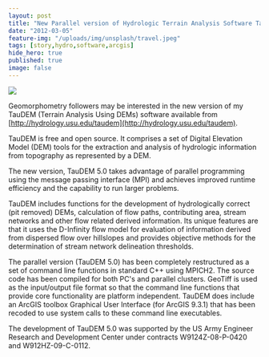 ```yaml
---
layout: post
title: "New Parallel version of Hydrologic Terrain Analysis Software TauDEM"
date: "2012-03-05"
feature-img: "/uploads/img/unsplash/travel.jpeg"
tags: [story,hydro,software,arcgis]
hide_hero: true
published: true
image: false
---
```


![]({{site.baseurl}}/uploads/img/posts/taudem_preview.jpg)

Geomorphometry followers may be interested in the new version of my TauDEM (Terrain Analysis Using DEMs) software available from [http://hydrology.usu.edu/taudem](http://hydrology.usu.edu/taudem).

TauDEM is free and open source. It comprises a set of Digital Elevation Model (DEM) tools for the extraction and analysis of hydrologic information from topography as represented by a DEM.

The new version, TauDEM 5.0 takes advantage of parallel programming using the message passing interface (MPI) and achieves improved runtime efficiency and the capability to run larger problems.

TauDEM includes functions for the development of hydrologically correct (pit removed) DEMs, calculation of flow paths, contributing area, stream networks and other flow related derived information.  Its unique features are that it uses the D-Infinity flow model for evaluation of information derived from dispersed flow over hillslopes and provides objective methods for the determination of stream network delineation thresholds.

The parallel version (TauDEM 5.0) has been completely restructured as a set of command line functions in standard C++ using MPICH2.  The source code has been compiled for both PC's and parallel clusters.  GeoTiff is used as the input/output file format so that the command line functions that provide core functionality are platform independent.  TauDEM does include an ArcGIS toolbox Graphical User Interface (for ArcGIS 9.3.1) that has been recoded to use system calls to these command line executables.  

The development of TauDEM 5.0 was supported by the US Army Engineer Research and Development Center under contracts W9124Z-08-P-0420 and W912HZ-09-C-0112.
